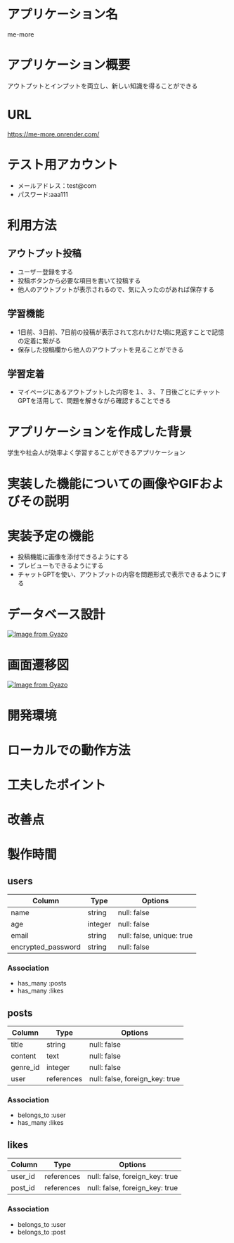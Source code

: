 # アプリケーション名
 me-more

# アプリケーション概要
 アウトプットとインプットを両立し、新しい知識を得ることができる

# URL
https://me-more.onrender.com/

# テスト用アカウント
* メールアドレス：test@com
* パスワード:aaa111

# 利用方法
## アウトプット投稿
* ユーザー登録をする
* 投稿ボタンから必要な項目を書いて投稿する
* 他人のアウトプットが表示されるので、気に入ったのがあれば保存する
## 学習機能
* 1日前、3日前、7日前の投稿が表示されて忘れかけた頃に見返すことで記憶の定着に繋がる
* 保存した投稿欄から他人のアウトプットを見ることができる

## 学習定着
* マイページにあるアウトプットした内容を１、３、７日後ごとにチャットGPTを活用して、問題を解きながら確認することできる

# アプリケーションを作成した背景
 学生や社会人が効率よく学習することができるアプリケーション

# 実装した機能についての画像やGIFおよびその説明

# 実装予定の機能
* 投稿機能に画像を添付できるようにする
* プレビューもできるようにする
* チャットGPTを使い、アウトプットの内容を問題形式で表示できるようにする

# データベース設計
[![Image from Gyazo](https://i.gyazo.com/36c73673f2c9e1e22fd21badc06acfbe.png)](https://gyazo.com/36c73673f2c9e1e22fd21badc06acfbe)

# 画面遷移図
[![Image from Gyazo](https://i.gyazo.com/c32b246fee8ec6da2d17e20173811c57.png)](https://gyazo.com/c32b246fee8ec6da2d17e20173811c57)
# 開発環境
# ローカルでの動作方法
# 工夫したポイント
# 改善点
# 製作時間




## users
| Column             | Type      | Options                   |
| ------------------ | --------- | ------------------------- |
| name               | string    | null: false               |
| age                | integer   | null: false               |
| email              | string    | null: false, unique: true |
| encrypted_password | string    | null: false               |

### Association
- has_many :posts
- has_many :likes


## posts
| Column   | Type       | Options                        |
| -------- | ---------- | ------------------------------ |
| title    | string     | null: false                    |
| content  | text       | null: false                    |
| genre_id | integer    | null: false                    |
| user     | references | null: false, foreign_key: true |

### Association
- belongs_to :user
- has_many :likes


## likes
| Column  | Type       | Options
| ------- | ---------- | ------------------------------ |
| user_id | references | null: false, foreign_key: true |
| post_id | references | null: false, foreign_key: true |

### Association
- belongs_to :user
- belongs_to :post